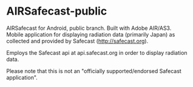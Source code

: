 AIRSafecast-public
==================

AIRSafecast for Android, public branch. Built with Adobe AIR/AS3.  
Mobile application for displaying radiation data (primarily Japan) as collected and provided by Safecast (http://safecast.org).  

Employs the Safecast api at api.safecast.org in order to display radiation data.  

Please note that this is not an "officially supported/endorsed Safecast application".